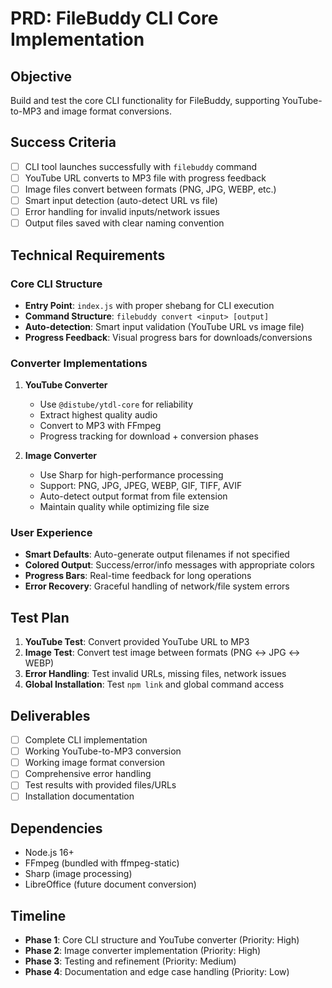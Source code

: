# PRD: FileBuddy CLI Core Implementation

## Objective
Build and test the core CLI functionality for FileBuddy, supporting YouTube-to-MP3 and image format conversions.

## Success Criteria
- [ ] CLI tool launches successfully with `filebuddy` command
- [ ] YouTube URL converts to MP3 file with progress feedback
- [ ] Image files convert between formats (PNG, JPG, WEBP, etc.)
- [ ] Smart input detection (auto-detect URL vs file)
- [ ] Error handling for invalid inputs/network issues
- [ ] Output files saved with clear naming convention

## Technical Requirements

### Core CLI Structure
- **Entry Point**: `index.js` with proper shebang for CLI execution
- **Command Structure**: `filebuddy convert <input> [output]`
- **Auto-detection**: Smart input validation (YouTube URL vs image file)
- **Progress Feedback**: Visual progress bars for downloads/conversions

### Converter Implementations
1. **YouTube Converter**
   - Use `@distube/ytdl-core` for reliability
   - Extract highest quality audio
   - Convert to MP3 with FFmpeg
   - Progress tracking for download + conversion phases

2. **Image Converter**
   - Use Sharp for high-performance processing
   - Support: PNG, JPG, JPEG, WEBP, GIF, TIFF, AVIF
   - Auto-detect output format from file extension
   - Maintain quality while optimizing file size

### User Experience
- **Smart Defaults**: Auto-generate output filenames if not specified
- **Colored Output**: Success/error/info messages with appropriate colors
- **Progress Bars**: Real-time feedback for long operations
- **Error Recovery**: Graceful handling of network/file system errors

## Test Plan
1. **YouTube Test**: Convert provided YouTube URL to MP3
2. **Image Test**: Convert test image between formats (PNG ↔ JPG ↔ WEBP)
3. **Error Handling**: Test invalid URLs, missing files, network issues
4. **Global Installation**: Test `npm link` and global command access

## Deliverables
- [ ] Complete CLI implementation
- [ ] Working YouTube-to-MP3 conversion
- [ ] Working image format conversion  
- [ ] Comprehensive error handling
- [ ] Test results with provided files/URLs
- [ ] Installation documentation

## Dependencies
- Node.js 16+
- FFmpeg (bundled with ffmpeg-static)
- Sharp (image processing)
- LibreOffice (future document conversion)

## Timeline
- **Phase 1**: Core CLI structure and YouTube converter (Priority: High)
- **Phase 2**: Image converter implementation (Priority: High) 
- **Phase 3**: Testing and refinement (Priority: Medium)
- **Phase 4**: Documentation and edge case handling (Priority: Low)